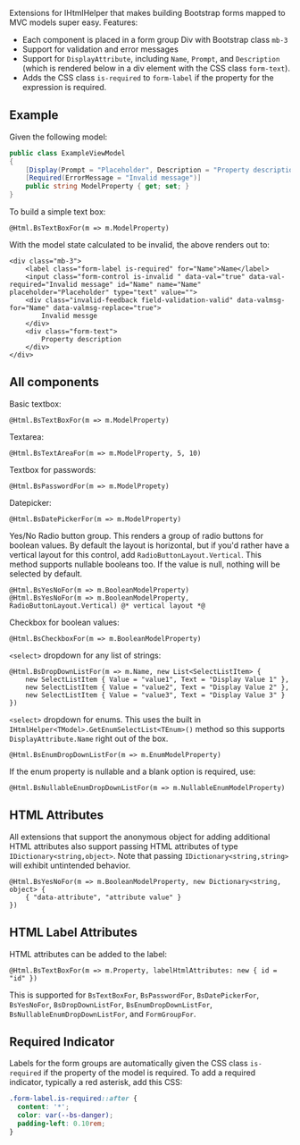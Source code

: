 Extensions for IHtmlHelper<TModel> that makes building Bootstrap forms mapped to MVC models super easy. Features:

* Each component is placed in a form group Div with Bootstrap class `mb-3`
* Support for validation and error messages
* Support for `DisplayAttribute`, including `Name`, `Prompt`, and `Description` (which is rendered below in a div element with the CSS class `form-text`).
* Adds the CSS class `is-required` to `form-label` if the property for the expression is required.

## Example

Given the following model:

```cs
public class ExampleViewModel
{
    [Display(Prompt = "Placeholder", Description = "Property description")]
    [Required(ErrorMessage = "Invalid message")]
    public string ModelProperty { get; set; }
}
```

To build a simple text box:

```cshtml
@Html.BsTextBoxFor(m => m.ModelProperty)
```

With the model state calculated to be invalid, the above renders out to:

```cshtml
<div class="mb-3">
    <label class="form-label is-required" for="Name">Name</label>
    <input class="form-control is-invalid " data-val="true" data-val-required="Invalid message" id="Name" name="Name" placeholder="Placeholder" type="text" value="">
    <div class="invalid-feedback field-validation-valid" data-valmsg-for="Name" data-valmsg-replace="true">
        Invalid messge
    </div>
    <div class="form-text">
        Property description
    </div>
</div>
```

## All components

Basic textbox:

```cshtml
@Html.BsTextBoxFor(m => m.ModelProperty)
```

Textarea: 

```cshtml
@Html.BsTextAreaFor(m => m.ModelProperty, 5, 10)
```

Textbox for passwords:

```cshtml
@Html.BsPasswordFor(m => m.ModelPropety)
```

Datepicker:

```cshtml
@Html.BsDatePickerFor(m => m.ModelProperty)
```

Yes/No Radio button group. This renders a group of radio buttons for boolean values. By default
the layout is horizontal, but if you'd rather have a vertical layout for this control, add
`RadioButtonLayout.Vertical`. This method supports nullable booleans too. If the value is null,
nothing will be selected by default.

```cshtml
@Html.BsYesNoFor(m => m.BooleanModelProperty)
@Html.BsYesNoFor(m => m.BooleanModelProperty, RadioButtonLayout.Vertical) @* vertical layout *@
```

Checkbox for boolean values:

```cshtml
@Html.BsCheckboxFor(m => m.BooleanModelProperty)
```

`<select>` dropdown for any list of strings:

```cshtml
@Html.BsDropDownListFor(m => m.Name, new List<SelectListItem> {
    new SelectListItem { Value = "value1", Text = "Display Value 1" },
    new SelectListItem { Value = "value2", Text = "Display Value 2" }, 
    new SelectListItem { Value = "value3", Text = "Display Value 3" } 
})
```

`<select>` dropdown for enums. This uses the built in `IHtmlHelper<TModel>.GetEnumSelectList<TEnum>()` 
method so this supports `DisplayAttribute.Name` right out of the box.

```cshtml
@Html.BsEnumDropDownListFor(m => m.EnumModelProperty)
```

If the enum property is nullable and a blank option is required, use:

```cshtml
@Html.BsNullableEnumDropDownListFor(m => m.NullableEnumModelProperty)
```

## HTML Attributes
All extensions that support the anonymous object for adding additional HTML attributes also 
support passing HTML attributes of type `IDictionary<string,object>`. Note that passing 
`IDictionary<string,string>` will exhibit untintended behavior.

```cshtml
@Html.BsYesNoFor(m => m.BooleanModelProperty, new Dictionary<string, object> {
    { "data-attribute", "attribute value" }
})
```

## HTML Label Attributes
HTML attributes can be added to the label:

```cshtml
@Html.BsTextBoxFor(m => m.Property, labelHtmlAttributes: new { id = "id" })
```

This is supported for `BsTextBoxFor`, `BsPasswordFor`, `BsDatePickerFor`, `BsYesNoFor`, 
`BsDropDownListFor`, `BsEnumDropDownListFor`, `BsNullableEnumDropDownListFor`, and
`FormGroupFor`.

## Required Indicator
Labels for the form groups are automatically given the CSS class `is-required` if the property
of the model is required. To add a required indicator, typically a red asterisk, add this CSS:

```css
.form-label.is-required::after {
  content: '*';
  color: var(--bs-danger);
  padding-left: 0.10rem;
}
```